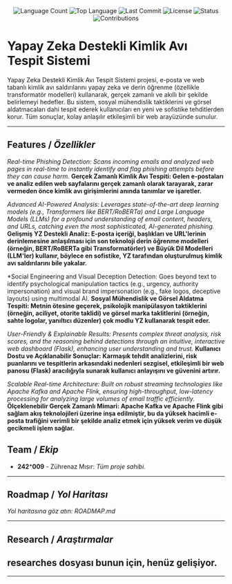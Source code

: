 <div align="center">
  <img src="https://img.shields.io/github/languages/count/zuhre1here/aiwithme?style=flat-square&color=blueviolet" alt="Language Count">
  <img src="https://img.shields.io/github/languages/top/zuhre1here/aiwithme?style=flat-square&color=1e90ff" alt="Top Language">
  <img src="https://img.shields.io/github/last-commit/zuhre1here/aiwithme?style=flat-square&color=ff69b4" alt="Last Commit">
  <img src="https://img.shields.io/github/license/zuhre1here/aiwithme?style=flat-square&color=yellow" alt="License">
  <img src="https://img.shields.io/badge/Status-Active-green?style=flat-square" alt="Status">
  <img src="https://img.shields.io/badge/Contributions-Welcome-brightgreen?style=flat-square" alt="Contributions">
</div>

# Yapay Zeka Destekli Kimlik Avı Tespit Sistemi

Yapay Zeka Destekli Kimlik Avı Tespit Sistemi projesi,
e-posta ve web tabanlı kimlik avı saldırılarını yapay zeka ve 
derin öğrenme (özellikle transformatör modelleri) kullanarak,
gerçek zamanlı ve akıllı bir şekilde belirlemeyi hedefler.
Bu sistem, sosyal mühendislik taktiklerini ve görsel aldatmacaları dahi
tespit ederek kullanıcıları en yeni ve sofistike tehditlerden korur.
Tüm sonuçlar, kolay anlaşılır etkileşimli bir web arayüzünde sunulur.

---

## Features / *Özellikler*

*Real-time Phishing Detection: Scans incoming emails and analyzed web pages in
real-time to instantly identify and flag phishing attempts before they can cause harm.*
**Gerçek Zamanlı Kimlik Avı Tespiti: Gelen e-postaları ve analiz edilen web sayfalarını
gerçek zamanlı olarak tarayarak, zarar vermeden önce kimlik avı girişimlerini anında tanımlar ve işaretler.**

*Advanced AI-Powered Analysis: Leverages state-of-the-art deep learning models
(e.g., Transformers like BERT/RoBERTa) and Large Language Models (LLMs) for a profound 
understanding of email content, headers, and URLs, catching even the most sophisticated, AI-generated phishing.*
**Gelişmiş YZ Destekli Analiz: E-posta içeriği, başlıkları ve URL'lerinin derinlemesine anlaşılması 
için son teknoloji derin öğrenme modelleri (örneğin, BERT/RoBERTa gibi Transformatörler) ve 
Büyük Dil Modelleri (LLM'ler) kullanır, böylece en sofistike, YZ tarafından oluşturulmuş kimlik avı 
saldırılarını bile yakalar.**

*Social Engineering and Visual Deception Detection: Goes beyond text to identify psychological 
manipulation tactics (e.g., urgency, authority impersonation) and visual brand impersonation
(e.g., fake logos, deceptive layouts) using multimodal AI.
**Sosyal Mühendislik ve Görsel Aldatma Tespiti: Metnin ötesine geçerek, psikolojik manipülasyon 
taktiklerini (örneğin, aciliyet, otorite taklidi) ve görsel marka taklitlerini 
(örneğin, sahte logolar, yanıltıcı düzenler) çok modlu YZ kullanarak tespit eder.**

*User-Friendly & Explainable Results: Presents complex threat analysis, risk scores, 
and the reasoning behind detections through an intuitive, interactive web dashboard (Flask),
enhancing user understanding and trust.*
**Kullanıcı Dostu ve Açıklanabilir Sonuçlar: Karmaşık tehdit analizlerini,
risk puanlarını ve tespitlerin arkasındaki nedenleri sezgisel, etkileşimli bir web
panosu (Flask) aracılığıyla sunarak kullanıcı anlayışını ve güvenini artırır.**

*Scalable Real-time Architecture: Built on robust streaming technologies like
Apache Kafka and Apache Flink, ensuring high-throughput, low-latency processing
for analyzing large volumes of email traffic efficiently.*
**Ölçeklenebilir Gerçek Zamanlı Mimari: Apache Kafka ve Apache Flink gibi 
sağlam akış teknolojileri üzerine inşa edilmiştir, bu da yüksek hacimli e-posta 
trafiğini verimli bir şekilde analiz etmek için yüksek verim ve düşük gecikmeli işlem sağlar.**

## Team / *Ekip*

- **242*****009** - Zührenaz Mısır: *Tüm proje sahibi.*
---

## Roadmap / *Yol Haritası*

*Yol haritasına göz atın: ROADMAP.md*

---

## Research / *Araştırmalar*

researches dosyası bunun için,
henüz gelişiyor.
---


---
